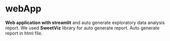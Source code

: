 # webApp
**Web application with streamlit** and auto generate exploratory data analysis report.
We used **SweetViz** library for auto generate report.
Auto generate report in html file.
